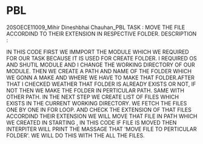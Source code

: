 # PBL
20SOECE11009_Mihir Dineshbhai Chauhan_PBL
TASK : MOVE THE FILE ACCORDIND TO THEIR EXTENSION IN RESPECTIVE FOLDER. DESCRIPTION :

IN THIS CODE FIRST WE IMMPORT THE MODULE WHICH WE REQUIRED FOR OUR TASK BECAUSE IT IS USED FOR CREATE FOLDER. I REQUIRED OS AND SHUTIL MODULE AND I CHANGE THE WORKING DIRECTORY OF OUR MODULE. THEN WE CREATE A PATH AND NAME OF THE FOLDER WHICH WE GONN A MAKE AND WHERE WE HAVE TO MAKE THAT FOLDER.AFTER THAT I CHECKED WEATHER THAT FOLDER IS ALREADY EXISTS OR NOT, IF NOT THEN WE MAKE THE FOLDER IN PERTICULAR PATH. SAME WITH OTHER PATH. IN THE NEXT STEP WE CREATE LIST OF FILES WHICH EXISTS IN THE CURRENT WORKING DIRECTORY. WE FETCH THE FILES ONE BY ONE IN FOR LOOP. AND CHECK THE EXTENSION OF THAT FILES ACCORDIND THEIR EXTENSION WE WILL MOVE THAT FILE IN PATH WHICH WE CREATED IN STARTING , IN THIS CODE IF FILE IS MOVED THEN INTERPITER WILL PRINT THE MASSAGE THAT 'MOVE FILE TO PERTICULAR FOLDER'. WE WILL DO THIS WITH THE ALL THE FILES.
